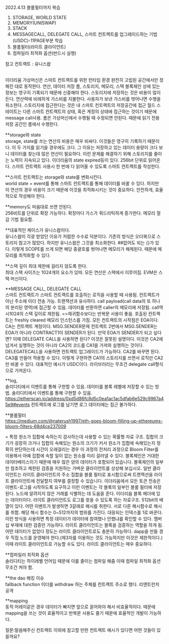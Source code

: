 2022.4.13 블룸필터까지 복습
1. STORAGE, WORLD STATE
2. MEMORY(UNISWAP)
3. STACK
4. MESSAGECALL, DELEGATE CALL, 스마트 컨트랙트를 업그레이드하는 기법 (USDC)-11PAGE부분 학습
5. 블룸필터(라이트 클라이언트)
6. 컴파일러 최적화 옵션(반드시 실행)

참고 컨트랙트 : 유니스왑

<br>
이더리움 가상머신은 스마트 컨트랙트를 위한 런타임 환경
완전히 고립된 공간에서만 정해진 대로 동작한다.
연산, 데이터 저장
롬, 스토리지, 메모리, 스택
블록체인 상에 있는 정보는 영구히 기록되기 때문에 신중해야 한다.
스토리지에 저장하는 것은 비용이 많이 든다.
연산력에 비례하게 가스비를 지불한다. 
사용자가 보낸 가스비를 벗어나면 수행을 취소한다.
스토리지에 접근한다는 것은 내 스마트 컨트랙트의 저장공간에 접근
월드 스테이트는 다른 스마트 컨트랙트의 상태, 혹은 계정의 상태에 접근하는 것이기 때문에 message call사용.
롬은 가상머신에서 수행될 때 수정되면 안된다. 때문에 읽기 전용 저장 공간인 롬에서 수행한다.<br>

**storage와 state<br>
storage, state를 쓰는 연산의 비용은 매우 비싸다.
이것들은 영구히 기록하기 때문이다.
이 두 가지를 읽기을 경우에도 크다.
그 이유는 저장하고 있는 데이터 용량이 크다 보니 데이터를 찾는데 많은 연산이 필요하다.
이런 문제를 해결하기 위해 스토리지를 줄이는 노력이 지속되고 있다.
이더리움의 state expired등이 있다.
256bit 단위로 읽어온다. 스마트 컨트랙트 사용시 한 번에 다 읽어올 수 있도록 스마트 컨트랙트를 작성한다.<br>

**스마트 컨트랙트는 storage와 state를 변화시킨다.<br>
world state = event를 통해 스마트 컨트랙트를 통해 데이터를 바꿀 수 있다.
하지만 이 연산의 경우 비용이 크기 때문에 이것을 최적화시키는 것이 중요하다.
안전하게, 효율적으로 작성해야 한다.<br>

**memory도 마음대로 쓰면 안된다.<br>
256비트를 단위로 확장 가능하다. 확장마다 가스가 쿼드라틱하게 증가한다.
메모리 절감 기법 필요함.<br>

**대표적인 케이스가 유니스왑이다.<br>
유니스왑이 각광 받았던 이유가 저렴한 수수료 덕분이다.
기존의 방식은 오더북으로 스토리지 참고가 많았다. 하지만 유니스왑은 그것을 최소화한다.
##없어도 되는 {}가 있다. 이렇게 SCOPE를 쓰게 되면 해당 중괄호를 벗어나면 메모리가 해제된다.
때문에 메모리를 최적화할 수 있다.<br>

**스택 깊이 최대 제한에 걸리지 않도록 한다.<br>
최대 스택 사이즈는 1024개의 요소가 있따.
모든 연산은 스택에서 이루어짐.
EVM은 스택 머신이다.<br>

**MESSAGE CALL, DELEGATE CALL<br>
스마트 컨트랙트가 스마트 컨트랙트를 호출하는 로직을 사용할 때 사용됨.
컨트랙트가 아닌 주소에 이더 전송 가능.
트랜잭션과 유사하다. 
call payload(call data의 또 하나의 분리된 영역)에 접근할 수 있음. 데이터를 반환하면 caller의 메모리에 저장됨.
call역시1024의 스택 깊이로 제한됨. =>재귀함수보다는 반복문 사용이 좋음.
호출된 컨트랙트는 freshly cleared 메모리 인스턴스를 가짐.
모든 컨트랙트의 시작점은 EOA이다.
CA는 컨트랙트 계정이다.
MSG.SENDER문제
컨트랙트 2번에서 MSG.SENDER는 EOA가 아니라 CONTRACT1이 SENDER가 된다.
만약 EOA가 SENDER가 되고 싶다면?
이때 DELEGATE CALL을 사용하면 된다? 이것은 잘못된 설명이다.
이것은 CA2에 넘겨서 실행하는 것이 아니라 CA2의 코드를 CA1을 가져와 실행하는 것이다.
DELEGATECALL을 사용하면 컨트랙트 업그레이드가 가능하다.
CA2를 바꾸면 된다. CA3를 만들어 적용할 수 있다. 
이렇게 구현하면 CA1의 스토리지를 쓰면서 로직만 CA2만 바꿀 수 있다.
대표적인 예시가 USDC이다.
라이브러리는 무조건 delegate call형식으로 가져온다.<br>

**log, <br>
솔리디티에서 이벤트를 통해 구현할 수 있음.
데이터를 블록 레벨에 저장할 수 있는 방법.
솔리디티에서 이벤트를 통해 구현할 수 있음.
https://etherscan.io/address/0xd5d86fc8d5c0ea1ac1ac5dfab6e529c9967a45e9#events
컨트랙트에 로그를 남기면 로그 데이터에는 접근 불가하다.<br>


**블룸필터<br>https://medium.com/@naterush1997/eth-goes-bloom-filling-up-ethereums-bloom-filters-68d4ce237009

 = 특정 원소가 집합에 속하는지 검사하는데 사용할 수 있는 확률형 자료 구조.
집합의 크기가 굉장히 크거나 집합의 속해있는 원소의 크기가 커서 원소가 집합에 속해있는지 정확히 판단하는데 시간이 오래걸리는 경우 이 과정의 전처리 과정으로 Bloom Filter를 이용해서 아예 집합에 속할 일이 없는 원소를 미리 걸러낼 수 있다.
블록체인은 거대한 데이터베이스이기 때문에 매우 많은 양의 데이터가 포함되어 있습니다. 블록체인의 일부만 참조하고 제한된 검증을 지원하는 가벼운 클라이언트를 상상해 보십시오. 일반 클라이언트는 라이트 클라이언트의 주소 집합을 블룸 필터로 표시함으로써 트랜잭션을 라이트 클라이언트에 전달할지 여부를 결정할 수 있습니다.
이더리움에서 모든 토큰 전송은 이벤트-로그를 시작하도록 요구하고 이런 이벤트는 각 블록의 일부인 블룸 필터에 저장된다.
노드에 알려지지 않은 거래를 식별하는 데 도움을 준다.
이더리움 블록 헤더에 있는 데이터이다.
라이트 클라이언트도 로그를 찾을 수 있도록 하는 자료구조.
512bit의 배열이 있다. 어떤 이벤트가 발생하면 3갈래로 해시를 취한다. 
서로 다른 해시함수로 해시를 취함.
해당 해시 함수는 0~512까지의 범위를 가진다. 대응되는 인덱스를 1로 바꾼다.
이런 방식을 사용하면 특정 데이터가 데이터에 참여했나 안했냐를 확인할 수 있다.
멤버십 부재에 대한 검증만 가능하다.
라이트 클라이언트는 블록을 검증하는 역할을 하게 됨.
어떤 데이터가 없었다 정도는 라이트 클라이언트로도 충분히 가능하다.
dapp을 만들 경우 직접 노드를 운영해야 한다.(제3자를 이용하는 것도 가능하지만 이것은 제한적이다.)
이때 라이트 클라이언트로 가능할 수도 있다.
라이트 클라이언트는 매우 중요하다.
<br>

**컴파일러 최적화 옵션<br>
솔리디티는 하이레벨 언어임
때문에 이를 줄이는 컴파일 해줌
이때 컴파일 최적화 옵션 무조건 켜야 함.<br>

**the dao 해킹 이슈<br>
fallback function 
이더를 withdraw 하는 주체를 컨트랙트 주소로 했다.
리앤트런치 공격<br>

**mapping<br>
동적 어레이같은 경우 데이터가 빠지면 앞으로 끌어와야 해서 비효율적이다.
때문에 mapping을 쓰는 것이 효율적이고
반복문 사용도 줄기 때문에 효율적인 개발이 가능하다.<br>

질문:말씀해주신 컨트랙트 이외에 참고할 만한 컨트랙트 예시가 있다면 어떤 것들이 있을까요?